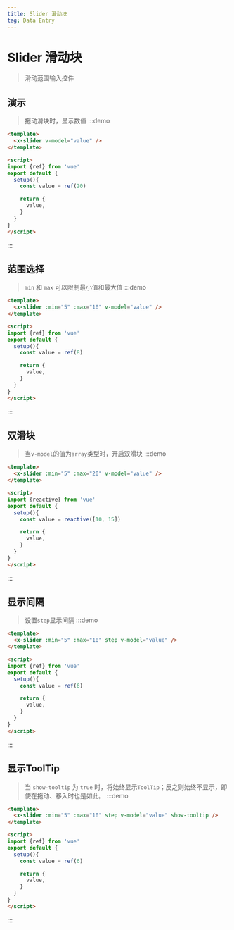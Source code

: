 ```yaml
---
title: Slider 滑动块
tag: Data Entry
---
```


# Slider 滑动块
> 滑动范围输入控件

## 演示
> 拖动滑块时，显示数值
:::demo
```html
<template>
  <x-slider v-model="value" />
</template>

<script>
import {ref} from 'vue'
export default {
  setup(){
    const value = ref(20)

    return {
      value,
    }
  }
}
</script>
```
:::


## 范围选择
> `min` 和 `max` 可以限制最小值和最大值
:::demo
```html
<template>
  <x-slider :min="5" :max="10" v-model="value" />
</template>

<script>
import {ref} from 'vue'
export default {
  setup(){
    const value = ref(8)

    return {
      value,
    }
  }
}
</script>
```
:::



## 双滑块
> 当`v-model`的值为`array`类型时，开启双滑块
:::demo
```html
<template>
  <x-slider :min="5" :max="20" v-model="value" />
</template>

<script>
import {reactive} from 'vue'
export default {
  setup(){
    const value = reactive([10, 15])

    return {
      value,
    }
  }
}
</script>
```
:::

## 显示间隔
> 设置`step`显示间隔
:::demo
```html
<template>
  <x-slider :min="5" :max="10" step v-model="value" />
</template>

<script>
import {ref} from 'vue'
export default {
  setup(){
    const value = ref(6)

    return {
      value,
    }
  }
}
</script>
```
:::


## 显示ToolTip
> 当 `show-tooltip` 为 `true` 时，将始终显示`ToolTip`；反之则始终不显示，即使在拖动、移入时也是如此。
:::demo
```html
<template>
  <x-slider :min="5" :max="10" step v-model="value" show-tooltip />
</template>

<script>
import {ref} from 'vue'
export default {
  setup(){
    const value = ref(6)

    return {
      value,
    }
  }
}
</script>
```
:::
